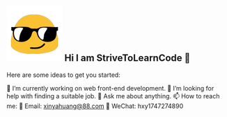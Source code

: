 ## ![cool](./assets/cool.gif) Hi I am StriveToLearnCode 👋

Here are some ideas to get you started:

🔭 I’m currently working on web front-end development.
🤔 I’m looking for help with finding a suitable job.
💬 Ask me about anything.
📫 How to reach me:
📧 Email: xinyahuang@88.com
📱 WeChat: hxy1747274890

<!--
**StriveToLearnCode/StriveToLearnCode** is a ✨ _special_ ✨ repository because its `README.md` (this file) appears on your GitHub profile.

Here are some ideas to get you started:

- 🔭 I’m currently working on ...
- 🌱 I’m currently learning ...
- 👯 I’m looking to collaborate on ...
- 🤔 I’m looking for help with ...
- 💬 Ask me about ...
- 📫 How to reach me: ...
- 😄 Pronouns: ...
- ⚡ Fun fact: ...
-->
